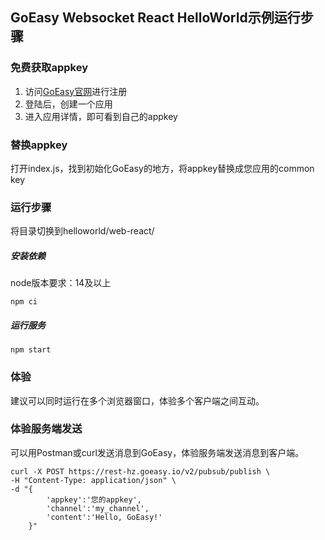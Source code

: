 ## GoEasy Websocket React HelloWorld示例运行步骤

### 免费获取appkey
1. 访问[GoEasy官网](https://www.goeasy.io)进行注册
2. 登陆后，创建一个应用
3. 进入应用详情，即可看到自己的appkey

### 替换appkey
打开index.js，找到初始化GoEasy的地方，将appkey替换成您应用的common key

### 运行步骤

将目录切换到helloworld/web-react/

##### 安装依赖
node版本要求：14及以上
```
npm ci
```

##### 运行服务

```
npm start
```


### 体验
建议可以同时运行在多个浏览器窗口，体验多个客户端之间互动。

### 体验服务端发送
可以用Postman或curl发送消息到GoEasy，体验服务端发送消息到客户端。

````shell
curl -X POST https://rest-hz.goeasy.io/v2/pubsub/publish \
-H "Content-Type: application/json" \
-d "{
        'appkey':'您的appkey',
        'channel':'my_channel',
        'content':'Hello, GoEasy!'
    }"
    
````
